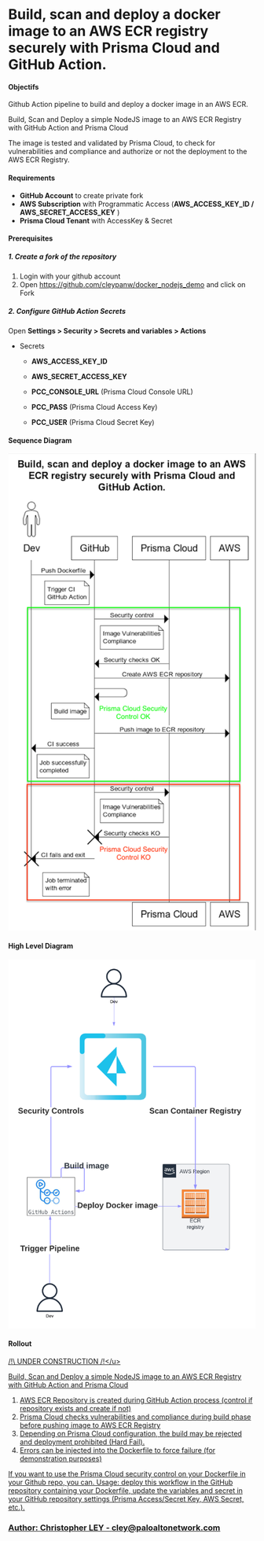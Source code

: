 # Build, scan and deploy a docker image to an AWS ECR registry securely with Prisma Cloud and GitHub Action.



#### Objectifs

Github Action pipeline to build and deploy a docker image in an AWS ECR.

Build, Scan and Deploy a simple NodeJS image to an AWS ECR Registry with GitHub Action and Prisma Cloud

The image is tested and validated by Prisma Cloud, to check for vulnerabilities and compliance and authorize or not the deployment to the AWS ECR Registry.

#### Requirements

- **GitHub Account** to create private fork
- **AWS Subscription** with Programmatic Access (**AWS_ACCESS_KEY_ID / AWS_SECRET_ACCESS_KEY** )
- **Prisma Cloud Tenant** with AccessKey & Secret

#### Prerequisites

##### 1. Create a fork of the repository

1. Login with your github account
2. Open https://github.com/cleypanw/docker_nodejs_demo and click on Fork



##### 2. Configure GitHub Action Secrets

Open **Settings > Security > Secrets and variables > Actions**

- Secrets

  - **AWS_ACCESS_KEY_ID**

  - **AWS_SECRET_ACCESS_KEY**

  - **PCC_CONSOLE_URL** (Prisma Cloud Console URL)

  - **PCC_PASS** (Prisma Cloud Access Key)

  - **PCC_USER** (Prisma Cloud Secret Key)

    



#### Sequence Diagram

![sequence_diagram.png](images/sequence_diagram.png)



#### High Level Diagram 

![HLD](images/hld.png)



#### Rollout

<u>/!\ UNDER CONSTRUCTION /!\</u>

Build, Scan and Deploy a simple NodeJS image to an AWS ECR Registry with GitHub Action and Prisma Cloud

1. AWS ECR Repository is created during GitHub Action process (control if repository exists and create if not)
2. Prisma Cloud checks vulnerabilities and compliance during build phase before pushing image to AWS ECR Registry
3. Depending on Prisma Cloud configuration, the build may be rejected and deployment prohibited (Hard Fail). 
4. Errors can be injected into the Dockerfile to force failure (for demonstration purposes) 

If you want to use the Prisma Cloud security control on your Dockerfile in your Github repo, you can.
Usage: deploy this workflow in the GitHub repository containing your Dockerfile, update the variables and secret in your GitHub repository settings (Prisma Access/Secret Key, AWS Secret, etc.).

### Author: Christopher LEY - cley@paloaltonetwork.com

